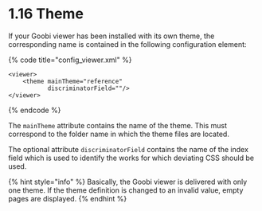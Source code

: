 # 1.16 Theme

If your Goobi viewer has been installed with its own theme, the corresponding name is contained in the following configuration element:

{% code title="config\_viewer.xml" %}
```markup
<viewer>
    <theme mainTheme="reference"
           discriminatorField=""/>
</viewer>
```
{% endcode %}

The `mainTheme` attribute contains the name of the theme. This must correspond to the folder name in which the theme files are located. 

The optional attribute `discriminatorField` contains the name of the index field which is used to identify the works for which deviating CSS should be used.

{% hint style="info" %}
Basically, the Goobi viewer is delivered with only one theme. If the theme definition is changed to an invalid value, empty pages are displayed.
{% endhint %}

